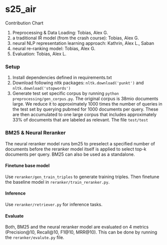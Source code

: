 # s25_air
Contribution Chart
1. Preprocessing & Data Loading: Tobias, Alex G.
2. a traditional IR model (from the crash course): Tobias, Alex G.
3. neural NLP representation learning approach: Kathrin, Alex L., Saban
4. neural re-ranking model: Tobias, Alex G.
5. Evaluation: Tobias, Alex L.

### Setup
1. Install dependencies defined in requirements.txt
2. Download following nltk packages: `nltk.download('punkt')` and `nltk.download('stopwords')`
3. Generate test set specific corpus by running `python preprocessing/gen_corpus.py`. The original corpus is 38mio documents large. We reduce it to approximately 1000 times the number of queries in the test set by querying pubmed for 1000 documents per query. These are then accumulated to one large corpus that includes approximately 33% of documents that are labeled as relevant. The file `test/test`

### BM25 & Neural Reranker
The neural reranker model runs bm25 to preselect a specified number of documents before the reranker model itself is applied to select top-k documents per query. BM25 can also be used as a standalone. 

#### Finetune base model
Use `reranker/gen_train_triples` to generate training triples. Then finetune the baseline model in `reranker/train_reranker.py`.

#### Inference
Use `reranker/retriever.py` for inference tasks.

#### Evaluate
Both, BM25 and the neural reranker model are evaluated on 4 metrics (Precision@10, Recall@10, F1@10, MRR@10). This can be done by running the `reranker/evalute.py` file.

